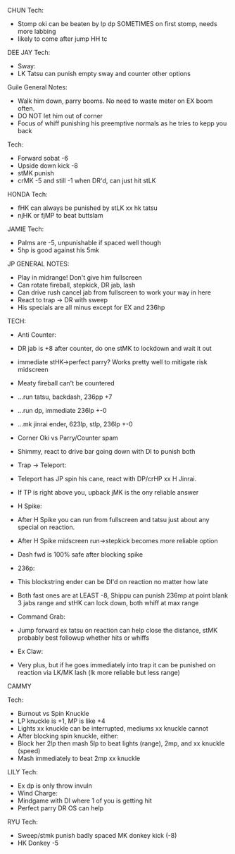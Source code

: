 CHUN
Tech:
- Stomp oki can be beaten by lp dp SOMETIMES on first stomp, needs more labbing
- likely to come after jump HH tc 

DEE JAY
Tech:
- Sway:
- LK Tatsu can punish empty sway and counter other options

Guile
General Notes:
- Walk him down, parry booms. No need to waste meter on EX boom often.
- DO NOT let him out of corner
- Focus of whiff punishing his preemptive normals as he tries to kepp you back

Tech:
- Forward sobat -6
- Upside down kick -8 
- stMK punish
- crMK -5 and still -1 when DR'd, can just hit stLK

HONDA
Tech:
- fHK can always be punished by stLK xx hk tatsu
- njHK or fjMP to beat buttslam

JAMIE
Tech:
- Palms are -5, unpunishable if spaced well though
- 5hp is good against his 5mk

JP
GENERAL NOTES:
- Play in midrange! Don't give him fullscreen
- Can rotate fireball, stepkick, DR jab, lash
- Can drive rush cancel jab from fullscreen to work your way in here
- React to trap -> DR with sweep
- His specials are all minus except for EX and 236hp

TECH:
- Anti Counter: 
- DR jab is +8 after counter, do one stMK to lockdown and wait it out
- immediate stHK->perfect parry? Works pretty well to mitigate risk midscreen
- Meaty fireball can't be countered
- ...run tatsu, backdash, 236pp +7
- ...run dp, immediate 236lp +-0
- ...mk jinrai ender, 623lp, stlp, 236lp +-0

- Corner Oki vs Parry/Counter spam
- Shimmy, react to drive bar going down with DI to punish both

- Trap -> Teleport:
- Teleport has JP spin his cane, react with DP/crHP xx H Jinrai.
- If TP is right above you, upback jMK is the ony reliable answer

- H Spike:
- After H Spike you can run from fullscreen and tatsu just about any special on reaction.
- After H Spike midscreen run->stepkick becomes more reliable option
- Dash fwd is 100% safe after blocking spike

- 236p:
- This blockstring ender can be DI'd on reaction no matter how late
- Both fast ones are at LEAST -8, Shippu can punish 236mp at point blank 3 jabs range and stHK can lock down, both whiff at max range

- Command Grab:
- Jump forward ex tatsu on reaction can help close the distance, stMK probably best followup whether hits or whiffs

- Ex Claw:
- Very plus, but if he goes immediately into trap it can be punished on reaction via LK/MK lash (lk more reliable but less range)

CAMMY

Tech:
- Burnout vs Spin Knuckle
- LP knuckle is +1, MP is like +4
- Lights xx knuckle can be interrupted, mediums xx knuckle cannot
- After blocking spin knuckle, either:
- Block her 2lp then mash 5lp to beat lights (range), 2mp, and xx knuckle (speed)
- Mash immediately to beat 2mp xx knuckle

LILY
Tech:
- Ex dp is only throw invuln
- Wind Charge:
- Mindgame with DI where 1 of you is getting hit
- Perfect parry DR OS can help

RYU
Tech:
- Sweep/stmk punish badly spaced MK donkey kick (-8) 
- HK Donkey -5
